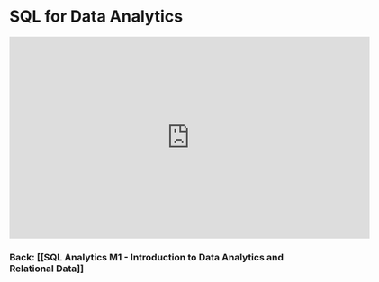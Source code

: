 
# SQL for Data Analytics

<iframe src="https://share.descript.com/embed/gQ9EPFlJECB" width="640" height="360" frameborder="0" allowfullscreen></iframe>

### Back: [[SQL Analytics M1 - Introduction to Data Analytics and Relational Data]]
